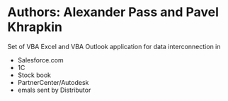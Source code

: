 # Authors: Alexander Pass and Pavel Khrapkin #

Set of VBA Excel and VBA Outlook application for data interconnection in

  * Salesforce.com
  * 1C
  * Stock book
  * PartnerCenter/Autodesk
  * emals sent by Distributor